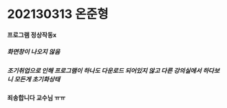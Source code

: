 # 202130313 온준형
#### 프로그램 정상작동x
##### 화면창이 나오지 않음
##### 조기취업으로 인해 프로그램이 하나도 다운로드 되어있지 않고 다른 강의실에서 하다보니 모든게 초기화상태
#### 죄송합니다 교수님 ㅠㅠ
